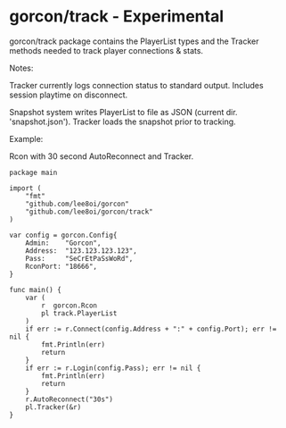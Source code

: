 gorcon/track - Experimental
======

gorcon/track package contains the PlayerList types and the Tracker methods
needed to track player connections & stats.

Notes:

Tracker currently logs connection status to standard output. Includes session
playtime on disconnect.

Snapshot system writes PlayerList to file as JSON (current dir. 'snapshot.json'). Tracker loads the snapshot prior to tracking.

Example:

Rcon with 30 second AutoReconnect and Tracker.

	package main
	
	import (
		"fmt"
		"github.com/lee8oi/gorcon"
		"github.com/lee8oi/gorcon/track"
	)
	
	var config = gorcon.Config{
		Admin:    "Gorcon",
		Address:  "123.123.123.123",
		Pass:     "SeCrEtPaSsWoRd",
		RconPort: "18666",
	}
	
	func main() {
		var (
			r  gorcon.Rcon
			pl track.PlayerList
		)
		if err := r.Connect(config.Address + ":" + config.Port); err != nil {
			fmt.Println(err)
			return
		}
		if err := r.Login(config.Pass); err != nil {
			fmt.Println(err)
			return
		}
		r.AutoReconnect("30s")
		pl.Tracker(&r)
	}
